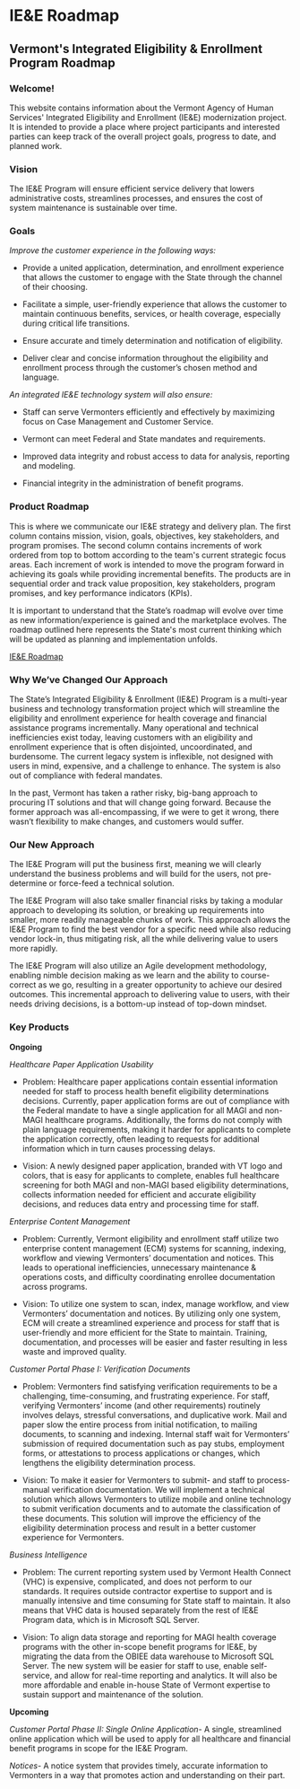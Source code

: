 # IE&E Roadmap
## Vermont's Integrated Eligibility &amp; Enrollment Program Roadmap

### Welcome!
This website contains information about the Vermont Agency of Human Services' Integrated Eligibility and Enrollment (IE&E) modernization project. It is intended to provide a place where project participants and interested parties can keep track of the overall project goals, progress to date, and planned work. 

### Vision
The IE&E Program will ensure efficient service delivery that lowers administrative costs, streamlines processes, and ensures the cost of system maintenance is sustainable over time. 

### Goals
*Improve the customer experience in the following ways:*

- Provide a united application, determination, and enrollment experience that allows the customer to engage with the State through the channel of their choosing.

- Facilitate a simple, user-friendly experience that allows the customer to maintain continuous benefits, services, or health coverage, especially during critical life transitions.

- Ensure accurate and timely determination and notification of eligibility.

- Deliver clear and concise information throughout the eligibility and enrollment process through the customer’s chosen method and language.


*An integrated IE&E technology system will also ensure:*

- Staff can serve Vermonters efficiently and effectively by maximizing focus on Case Management and Customer Service.

- Vermont can meet Federal and State mandates and requirements.

- Improved data integrity and robust access to data for analysis, reporting and modeling.

- Financial integrity in the administration of benefit programs.


### Product Roadmap
This is where we communicate our IE&E strategy and delivery plan.  The first column contains mission, vision, goals, objectives, key stakeholders, and program promises.  The second column contains increments of work ordered from top to bottom according to the team's current strategic focus areas.  Each increment of work is intended to move the program forward in achieving its goals while providing incremental benefits. The products are in sequential order and track value proposition, key stakeholders, program promises, and key performance indicators (KPIs).   

It is important to understand that the State’s roadmap will evolve over time as new information/experience is gained and the marketplace evolves. The roadmap outlined here represents the State's most current thinking which will be updated as planning and implementation unfolds.  

[IE&E Roadmap](https://app.mural.co/t/gsa6/m/gsa6/1516807702237/3904e0afe639bb309e29f6c84e35800ba3c22a45)


### Why We’ve Changed Our Approach
The State’s Integrated Eligibility & Enrollment (IE&E) Program is a multi-year business and technology transformation project which will streamline the eligibility and enrollment experience for health coverage and financial assistance programs incrementally. Many operational and technical inefficiencies exist today, leaving customers with an eligibility and enrollment experience that is often disjointed, uncoordinated, and burdensome. The current legacy system is inflexible, not designed with users in mind, expensive, and a challenge to enhance. The system is also out of compliance with federal mandates.  

In the past, Vermont has taken a rather risky, big-bang approach to procuring IT solutions and that will change going forward. Because the former approach was all-encompassing, if we were to get it wrong, there wasn’t flexibility to make changes, and customers would suffer.


### Our New Approach
The IE&E Program will put the business first, meaning we will clearly understand the business problems and will build for the users, not pre-determine or force-feed a technical solution.  

The IE&E Program will also take smaller financial risks by taking a modular approach to developing its solution, or breaking up requirements into smaller, more readily manageable chunks of work. This approach allows the IE&E Program to find the best vendor for a specific need while also reducing vendor lock-in, thus mitigating risk, all the while delivering value to users more rapidly. 

The IE&E Program will also utilize an Agile development methodology, enabling nimble decision making as we learn and the ability to course-correct as we go, resulting in a greater opportunity to achieve our desired outcomes. This incremental approach to delivering value to users, with their needs driving decisions, is a bottom-up instead of top-down mindset. 


### Key Products  

**Ongoing** 

*Healthcare Paper Application Usability* 

- Problem:  Healthcare paper applications contain essential information needed for staff to process health benefit eligibility determinations decisions. Currently, paper application forms are out of compliance with the Federal mandate to have a single application for all MAGI and non-MAGI healthcare programs. Additionally, the forms do not comply with plain language requirements, making it harder for applicants to complete the application correctly, often leading to requests for additional information which in turn causes processing delays. 

- Vision:  A newly designed paper application, branded with VT logo and colors, that is easy for applicants to complete, enables full healthcare screening for both MAGI and non-MAGI based eligibility determinations, collects information needed for efficient and accurate eligibility decisions, and reduces data entry and processing time for staff.

*Enterprise Content Management*

- Problem: Currently, Vermont eligibility and enrollment staff utilize two enterprise content management (ECM) systems for scanning, indexing, workflow and viewing Vermonters’ documentation and notices. This leads to operational inefficiencies, unnecessary maintenance & operations costs, and difficulty coordinating enrollee documentation across programs.

- Vision: To utilize one system to scan, index, manage workflow, and view Vermonters’ documentation and notices. By utilizing only one system, ECM will create a streamlined experience and process for staff that is user-friendly and more efficient for the State to maintain. Training, documentation, and processes will be easier and faster resulting in less waste and improved quality.  

*Customer Portal Phase I: Verification Documents*

- Problem: Vermonters find satisfying verification requirements to be a challenging, time-consuming, and frustrating experience. For staff, verifying Vermonters’ income (and other requirements) routinely involves delays, stressful conversations, and duplicative work. Mail and paper slow the entire process from initial notification, to mailing documents, to scanning and indexing. Internal staff wait for Vermonters’ submission of required documentation such as pay stubs, employment forms, or attestations to process applications or changes, which lengthens the eligibility determination process.

- Vision: To make it easier for Vermonters to submit- and staff to process- manual verification documentation. We will implement a technical solution which allows Vermonters to utilize mobile and online technology to submit verification documents and to automate the classification of these documents. This solution will improve the efficiency of the eligibility determination process and result in a better customer experience for Vermonters.  

*Business Intelligence*

- Problem: The current reporting system used by Vermont Health Connect (VHC) is expensive, complicated, and does not perform to our standards. It requires outside contractor expertise to support and is manually intensive and time consuming for State staff to maintain. It also means that VHC data is housed separately from the rest of IE&E Program data, which is in Microsoft SQL Server.  

- Vision: To align data storage and reporting for MAGI health coverage programs with the other in-scope benefit programs for IE&E, by migrating the data from the OBIEE data warehouse to Microsoft SQL Server. The new system will be easier for staff to use, enable self-service, and allow for real-time reporting and analytics.  It will also be more affordable and enable in-house State of Vermont expertise to sustain support and maintenance of the solution.

**Upcoming**

*Customer Portal Phase II: Single Online Application*-
A single, streamlined online application which will be used to apply for all healthcare and financial benefit programs in scope for the IE&E Program. 

*Notices*-
A notice system that provides timely, accurate information to Vermonters in a way that promotes action and understanding on their part. 


